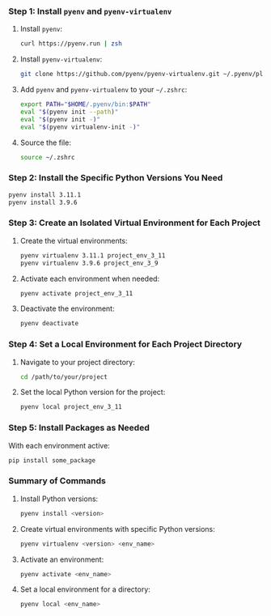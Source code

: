### Step 1: Install `pyenv` and `pyenv-virtualenv`

1. Install `pyenv`:
   ```zsh
   curl https://pyenv.run | zsh
   ```

2. Install `pyenv-virtualenv`:
   ```zsh
   git clone https://github.com/pyenv/pyenv-virtualenv.git ~/.pyenv/plugins/pyenv-virtualenv
   ```

3. Add `pyenv` and `pyenv-virtualenv` to your `~/.zshrc`:
   ```zsh
   export PATH="$HOME/.pyenv/bin:$PATH"
   eval "$(pyenv init --path)"
   eval "$(pyenv init -)"
   eval "$(pyenv virtualenv-init -)"
   ```

4. Source the file:
   ```zsh
   source ~/.zshrc
   ```

### Step 2: Install the Specific Python Versions You Need

```zsh
pyenv install 3.11.1
pyenv install 3.9.6
```

### Step 3: Create an Isolated Virtual Environment for Each Project

1. Create the virtual environments:
   ```zsh
   pyenv virtualenv 3.11.1 project_env_3_11
   pyenv virtualenv 3.9.6 project_env_3_9
   ```

2. Activate each environment when needed:
   ```zsh
   pyenv activate project_env_3_11
   ```

3. Deactivate the environment:
   ```zsh
   pyenv deactivate
   ```

### Step 4: Set a Local Environment for Each Project Directory

1. Navigate to your project directory:
   ```zsh
   cd /path/to/your/project
   ```

2. Set the local Python version for the project:
   ```zsh
   pyenv local project_env_3_11
   ```

### Step 5: Install Packages as Needed

With each environment active:
```zsh
pip install some_package
```

### Summary of Commands

1. Install Python versions:
   ```zsh
   pyenv install <version>
   ```

2. Create virtual environments with specific Python versions:
   ```zsh
   pyenv virtualenv <version> <env_name>
   ```

3. Activate an environment:
   ```zsh
   pyenv activate <env_name>
   ```

4. Set a local environment for a directory:
   ```zsh
   pyenv local <env_name>